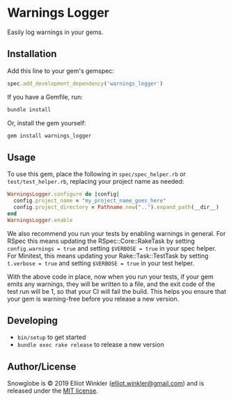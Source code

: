 # Warnings Logger

Easily log warnings in your gems.

## Installation

Add this line to your gem's gemspec:

```ruby
spec.add_development_dependency('warnings_logger')
```

If you have a Gemfile, run:

``` bash
bundle install
```

Or, install the gem yourself:

``` bash
gem install warnings_logger
```

## Usage

To use this gem, place the following in `spec/spec_helper.rb` or
`test/test_helper.rb`, replacing your project name as needed:

``` ruby
WarningsLogger.configure do |config|
  config.project_name = "my_project_name_goes_here"
  config.project_directory = Pathname.new("..").expand_path(__dir__)
end
WarningsLogger.enable
```

We also recommend you run your tests by enabling warnings in general. For RSpec
this means updating the RSpec::Core::RakeTask by setting `config.warnings =
true` and setting `$VERBOSE = true` in your spec helper. For Minitest, this
means updating your Rake::Task::TestTask by setting `t.verbose = true` and
setting `$VERBOSE = true` in your test helper.

With the above code in place, now when you run your tests, if your gem emits any
warnings, they will be written to a file, and the exit code of the test run will
be 1, so that your CI will fail the build. This helps you ensure that your gem
is warning-free before you release a new version.

## Developing

* `bin/setup` to get started
* `bundle exec rake release` to release a new version

## Author/License

Snowglobe is © 2019 Elliot Winkler (<elliot.winkler@gmail.com>) and is released
under the [MIT license](LICENSE).
